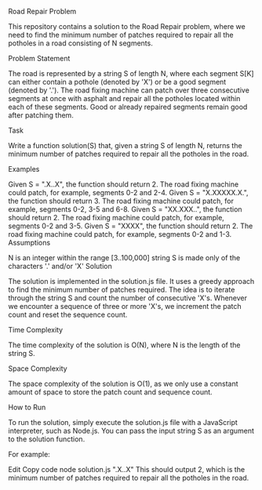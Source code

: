 Road Repair Problem

This repository contains a solution to the Road Repair problem, where we need to find the minimum number of patches required to repair all the potholes in a road consisting of N segments.

Problem Statement

The road is represented by a string S of length N, where each segment S[K] can either contain a pothole (denoted by 'X') or be a good segment (denoted by '.'). The road fixing machine can patch over three consecutive segments at once with asphalt and repair all the potholes located within each of these segments. Good or already repaired segments remain good after patching them.

Task

Write a function solution(S) that, given a string S of length N, returns the minimum number of patches required to repair all the potholes in the road.

Examples

Given S = ".X..X", the function should return 2. The road fixing machine could patch, for example, segments 0-2 and 2-4.
Given S = "X.XXXXX.X.", the function should return 3. The road fixing machine could patch, for example, segments 0-2, 3-5 and 6-8.
Given S = "XX.XXX..", the function should return 2. The road fixing machine could patch, for example, segments 0-2 and 3-5.
Given S = "XXXX", the function should return 2. The road fixing machine could patch, for example, segments 0-2 and 1-3.
Assumptions

N is an integer within the range [3..100,000]
string S is made only of the characters '.' and/or 'X'
Solution

The solution is implemented in the solution.js file. It uses a greedy approach to find the minimum number of patches required. The idea is to iterate through the string S and count the number of consecutive 'X's. Whenever we encounter a sequence of three or more 'X's, we increment the patch count and reset the sequence count.

Time Complexity

The time complexity of the solution is O(N), where N is the length of the string S.

Space Complexity

The space complexity of the solution is O(1), as we only use a constant amount of space to store the patch count and sequence count.

How to Run

To run the solution, simply execute the solution.js file with a JavaScript interpreter, such as Node.js. You can pass the input string S as an argument to the solution function.

For example:

Edit
Copy code
node solution.js ".X..X"
This should output 2, which is the minimum number of patches required to repair all the potholes in the road.